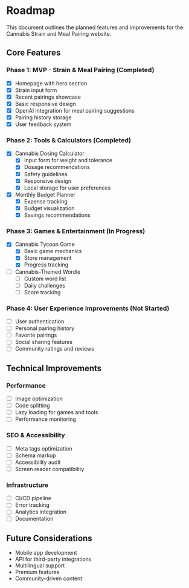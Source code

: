 # Roadmap

This document outlines the planned features and improvements for the Cannabis Strain and Meal Pairing website.

## Core Features

### Phase 1: MVP - Strain & Meal Pairing (Completed)
- [x] Homepage with hero section
- [x] Strain input form
- [x] Recent pairings showcase
- [x] Basic responsive design
- [x] OpenAI integration for meal pairing suggestions
- [x] Pairing history storage
- [x] User feedback system

### Phase 2: Tools & Calculators (Completed)
- [x] Cannabis Dosing Calculator
  - [x] Input form for weight and tolerance
  - [x] Dosage recommendations
  - [x] Safety guidelines
  - [x] Responsive design
  - [x] Local storage for user preferences
- [x] Monthly Budget Planner
  - [x] Expense tracking
  - [x] Budget visualization
  - [x] Savings recommendations

### Phase 3: Games & Entertainment (In Progress)
- [x] Cannabis Tycoon Game
  - [x] Basic game mechanics
  - [x] Store management
  - [x] Progress tracking
- [ ] Cannabis-Themed Wordle
  - [ ] Custom word list
  - [ ] Daily challenges
  - [ ] Score tracking

### Phase 4: User Experience Improvements (Not Started)
- [ ] User authentication
- [ ] Personal pairing history
- [ ] Favorite pairings
- [ ] Social sharing features
- [ ] Community ratings and reviews

## Technical Improvements

### Performance
- [ ] Image optimization
- [ ] Code splitting
- [ ] Lazy loading for games and tools
- [ ] Performance monitoring

### SEO & Accessibility
- [ ] Meta tags optimization
- [ ] Schema markup
- [ ] Accessibility audit
- [ ] Screen reader compatibility

### Infrastructure
- [ ] CI/CD pipeline
- [ ] Error tracking
- [ ] Analytics integration
- [ ] Documentation

## Future Considerations
- Mobile app development
- API for third-party integrations
- Multilingual support
- Premium features
- Community-driven content